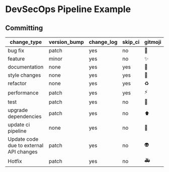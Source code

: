 # DevSecOps Pipeline Example

## Committing

| change_type | version_bump | change_log | skip_ci | gitmoji |
|---|---|---|---|---|
| bug fix | patch | yes | no  | :bug: |
| feature | minor | yes | no  | :sparkles: |
| documentation | none | yes | yes | :memo: |
| style changes | none | yes | yes | :lipstick: |
| refactor | none | yes | yes | :recycle: |
| performance | patch | yes | yes | :zap: |
| test | patch | yes | no | :test_tube: |
| upgrade dependencies | patch | yes | no | :arrow_up: |
| update ci pipeline | none | yes | no | :construction_worker: |
| Update code due to external API changes | patch | yes | no | :alien: |
| Hotfix | patch | yes | no | :ambulance: |


